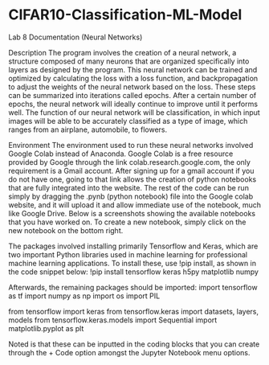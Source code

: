 # CIFAR10-Classification-ML-Model

Lab 8 Documentation (Neural Networks)

Description
The program involves the creation of a neural network, a structure composed of many neurons that are organized specifically into layers as designed by the program. 
This neural network can be trained and optimized by calculating the loss with a loss function, and backpropagation to adjust the weights of the neural network based on 
the loss. These steps can be summarized into iterations called epochs. After a certain number of epochs, the neural network will ideally continue to improve until it 
performs well. The function of our neural network will be classification, in which input images will be able to be accurately classified as a type of image, which ranges
from an airplane, automobile, to flowers. 

Environment
The environment used to run these neural networks involved Google Colab instead of Anaconda. Google Colab is a free resource provided by Google through the link colab.research.google.com, the only requirement is a Gmail account. After signing up for a gmail account if you do not have one, going to that link allows the creation of python notebooks that are fully integrated into the website. The rest of the code can be run simply by dragging the .pynb (python notebook) file into the Google colab website, and it will upload it and allow immediate use of the notebook, much like Google Drive.
Below is a screenshots showing the available notebooks that you have worked on. To create a new notebook, simply click on the new notebook on the bottom right.
 
The packages involved installing primarily Tensorflow and Keras, which are two important Python libraries used in machine learning for professional machine learning applications. To install these, use !pip install, as shown in the code snippet below:
!pip install tensorflow keras h5py matplotlib numpy

Afterwards, the remaining packages should be imported:
import tensorflow as tf
import numpy as np
import os
import PIL

from tensorflow import keras
from tensorflow.keras import datasets, layers, models
from tensorflow.keras.models import Sequential
import matplotlib.pyplot as plt

Noted is that these can be inputted in the coding blocks that you can create through the + Code option amongst the Jupyter Notebook menu options. 
